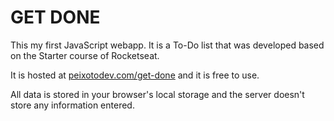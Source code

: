 # GET DONE
This my first JavaScript webapp. It is a To-Do list that was developed based on the Starter course of Rocketseat.

It is hosted at [peixotodev.com/get-done](https://peixotodev.com/get-done) and it is free to use.

All data is stored in your browser's local storage and the server doesn't store any information entered.

